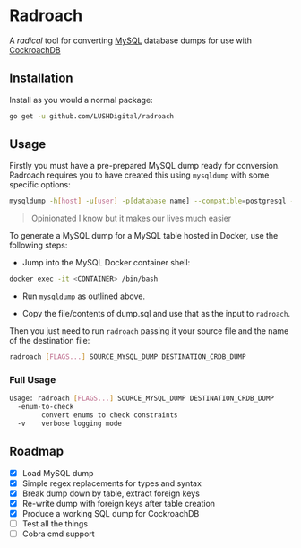 # Radroach
A _radical_ tool for converting [MySQL](https://www.mysql.com) database dumps for use with [CockroachDB](https://www.cockroachlabs.com/product/cockroachdb)

## Installation
Install as you would a normal package:
```bash
go get -u github.com/LUSHDigital/radroach
```

## Usage
Firstly you must have a pre-prepared MySQL dump ready for conversion. Radroach
requires you to have created this using `mysqldump` with some specific options:
```bash
mysqldump -h[host] -u[user] -p[database name] --compatible=postgresql --compact --skip-add-drop-table --skip-add-locks --skip-comments > dump.sql
```
> Opinionated I know but it makes our lives much easier

To generate a MySQL dump for a MySQL table hosted in Docker, use the following steps:

* Jump into the MySQL Docker container shell:

``` bash
docker exec -it <CONTAINER> /bin/bash
```

* Run `mysqldump` as outlined above.

* Copy the file/contents of dump.sql and use that as the input to `radroach`.

Then you just need to run `radroach` passing it your source file and the name of
the destination file:
```bash
radroach [FLAGS...] SOURCE_MYSQL_DUMP DESTINATION_CRDB_DUMP
```

### Full Usage
```bash
Usage: radroach [FLAGS...] SOURCE_MYSQL_DUMP DESTINATION_CRDB_DUMP
  -enum-to-check
        convert enums to check constraints
  -v    verbose logging mode
```

## Roadmap
- [x] Load MySQL dump
- [x] Simple regex replacements for types and syntax
- [x] Break dump down by table, extract foreign keys
- [x] Re-write dump with foreign keys after table creation
- [x] Produce a working SQL dump for CockroachDB
- [ ] Test all the things
- [ ] Cobra cmd support